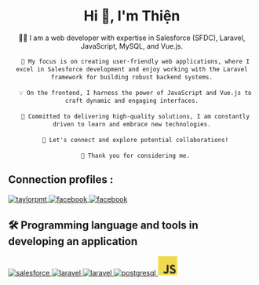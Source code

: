 <h1 align="center">Hi 👋, I'm Thiện</h1>
<div align="center">
   <p>
      👨‍💻 I am a web developer with expertise in Salesforce (SFDC), Laravel, JavaScript, MySQL, and Vue.js.

      🌟 My focus is on creating user-friendly web applications, where I excel in Salesforce development and enjoy working with the Laravel framework for building robust backend systems.
      
      💡 On the frontend, I harness the power of JavaScript and Vue.js to craft dynamic and engaging interfaces.
      
      🚀 Committed to delivering high-quality solutions, I am constantly driven to learn and embrace new technologies.
      
      📧 Let's connect and explore potential collaborations!
      
      🎉 Thank you for considering me.
   </p>
</div>

<h2 align="left">Connection profiles :</h2>
<p align="left">
   
   <a href="https://www.linkedin.com/in/taylorpmt" target="blank">
    <img align="center" src="https://raw.githubusercontent.com/rahuldkjain/github-profile-readme-generator/master/src/images/icons/Social/linked-in-alt.svg"   alt="taylorpmt" height="40" width="50" />
   </a>
   
   <a href="https://www.facebook.com/thien.phamminh1998" target="blank">
     <img align="center" src="https://cdn.simpleicons.org/facebook/0099ff" alt="facebook" height="40" width="50" />
   </a>
   
   <a href="https://trailblazer.me/id/thienphamminh300898" target="blank">
     <img align="center" src="https://trailhead.salesforce.com/assets/trailhead-logo-5d3354441b4d8b97f21075b65e2aea266780d45943bbb36796ac25dc7cf4adc9.svg" alt="facebook" height="40" width="50" />
   </a>
</p>
<h2 align="left">🛠 Programming language and tools in developing an application</h2>
<p align="left"> 
   <a href="https://www.salesforce.com/" target="_blank" rel="noreferrer"> 
      <img src="https://cdn.simpleicons.org/salesforce/0099ff" alt="salesforce" width="50" height="40"/> 
   </a> 
   <a href="https://www.php.net/" target="_blank" rel="noreferrer"> 
      <img src="https://cdn.simpleicons.org/php/0099ff" alt="laravel" width="40" height="40"/> 
   </a> 
   <a href="https://laravel.com/" target="_blank" rel="noreferrer"> 
      <img src="https://laravel.com/img/logomark.min.svg" alt="laravel" width="40" height="40"/> 
   </a> 
   <a href="https://www.postgresql.org/" target="_blank" rel="noreferrer"> 
      <img src="https://www.postgresql.org/media/img/about/press/elephant.png" alt="postgresql" width="50" height="40"/> 
   <a href="https://developer.mozilla.org/en-US/docs/Web/JavaScript" target="_blank" rel="noreferrer"> 
     <img src="https://raw.githubusercontent.com/devicons/devicon/master/icons/javascript/javascript-original.svg" 
      alt="javascripts" width="40" height="40"/> 
   </a> 
</p>
